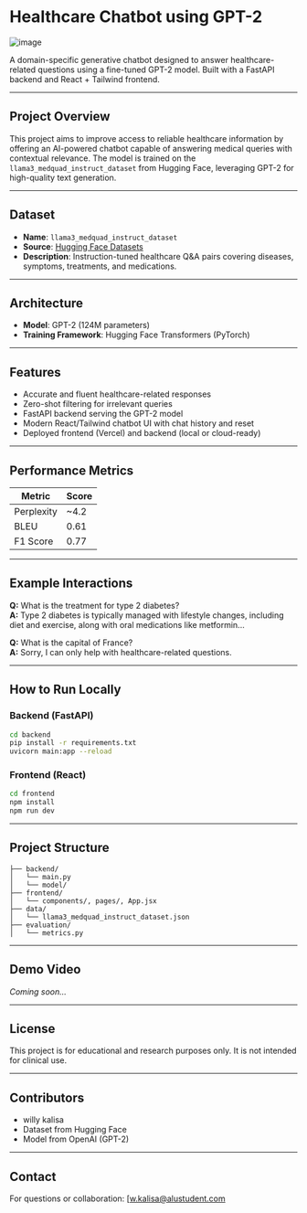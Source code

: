 # Healthcare Chatbot using GPT-2
![image](https://github.com/user-attachments/assets/adaa443d-5793-4553-b5e5-56a85fd7b0f2)

A domain-specific generative chatbot designed to answer healthcare-related questions using a fine-tuned GPT-2 model. Built with a FastAPI backend and React + Tailwind frontend.

---

##  Project Overview

This project aims to improve access to reliable healthcare information by offering an AI-powered chatbot capable of answering medical queries with contextual relevance. The model is trained on the `llama3_medquad_instruct_dataset` from Hugging Face, leveraging GPT-2 for high-quality text generation.

---

##  Dataset

- **Name**: `llama3_medquad_instruct_dataset`  
- **Source**: [Hugging Face Datasets](https://huggingface.co/datasets)  
- **Description**: Instruction-tuned healthcare Q&A pairs covering diseases, symptoms, treatments, and medications.

---

##  Architecture

- **Model**: GPT-2 (124M parameters)  
- **Training Framework**: Hugging Face Transformers (PyTorch)

---

##  Features

- Accurate and fluent healthcare-related responses  
- Zero-shot filtering for irrelevant queries  
- FastAPI backend serving the GPT-2 model  
- Modern React/Tailwind chatbot UI with chat history and reset  
- Deployed frontend (Vercel) and backend (local or cloud-ready)

---

##  Performance Metrics

| Metric     | Score |
|------------|-------|
| Perplexity | ~4.2  |
| BLEU       | 0.61  |
| F1 Score   | 0.77  |

---

##  Example Interactions

**Q:** What is the treatment for type 2 diabetes?  
**A:** Type 2 diabetes is typically managed with lifestyle changes, including diet and exercise, along with oral medications like metformin...

**Q:** What is the capital of France?  
**A:** Sorry, I can only help with healthcare-related questions.

---

##  How to Run Locally

### Backend (FastAPI)
```bash
cd backend
pip install -r requirements.txt
uvicorn main:app --reload
```

### Frontend (React)
```bash
cd frontend
npm install
npm run dev
```

---

##  Project Structure

```
├── backend/
│   └── main.py
│   └── model/
├── frontend/
│   └── components/, pages/, App.jsx
├── data/
│   └── llama3_medquad_instruct_dataset.json
├── evaluation/
│   └── metrics.py
```

---

##  Demo Video

*Coming soon...*

---

##  License

This project is for educational and research purposes only. It is not intended for clinical use.

---

##  Contributors

- willy kalisa
- Dataset from Hugging Face
- Model from OpenAI (GPT-2)

---

##  Contact

For questions or collaboration: [w.kalisa@alustudent.com
